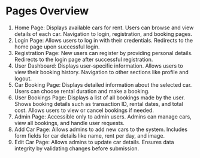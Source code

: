 # Pages Overview

  1. Home Page:
    Displays available cars for rent.
    Users can browse and view details of each car.
    Navigation to login, registration, and booking pages.
  2. Login Page:
    Allows users to log in with their credentials.
    Redirects to the home page upon successful login.
  3. Registration Page: 
    New users can register by providing personal details.
    Redirects to the login page after successful registration.
  4. User Dashboard: 
    Displays user-specific information.
    Allows users to view their booking history.
    Navigation to other sections like profile and logout.
  5. Car Booking Page:
    Displays detailed information about the selected car.
    Users can choose rental duration and make a booking.
  6. User Bookings Page:
    Displays a list of all bookings made by the user.
    Shows booking details such as transaction ID, rental dates, and total cost.
    Allows users to view or cancel bookings if needed.
  7. Admin Page: 
    Accessible only to admin users.
    Admins can manage cars, view all bookings, and handle user requests.
  8. Add Car Page: 
    Allows admins to add new cars to the system.
    Includes form fields for car details like name, rent per day, and image.
  9. Edit Car Page: 
    Allows admins to update car details.
    Ensures data integrity by validating changes before submission.
